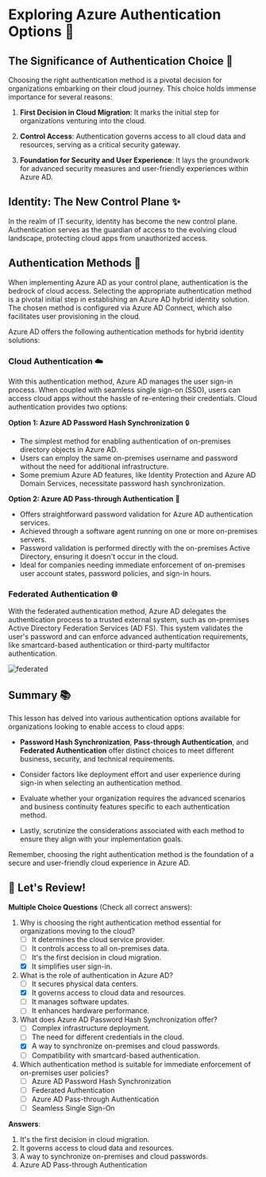 # Exploring Azure Authentication Options 🚀

## The Significance of Authentication Choice 🔐

Choosing the right authentication method is a pivotal decision for organizations embarking on their cloud journey. This choice holds immense importance for several reasons:

1. **First Decision in Cloud Migration**: It marks the initial step for organizations venturing into the cloud.

2. **Control Access**: Authentication governs access to all cloud data and resources, serving as a critical security gateway.

3. **Foundation for Security and User Experience**: It lays the groundwork for advanced security measures and user-friendly experiences within Azure AD.

## Identity: The New Control Plane ✨

In the realm of IT security, identity has become the new control plane. Authentication serves as the guardian of access to the evolving cloud landscape, protecting cloud apps from unauthorized access.

## Authentication Methods 🔄

When implementing Azure AD as your control plane, authentication is the bedrock of cloud access. Selecting the appropriate authentication method is a pivotal initial step in establishing an Azure AD hybrid identity solution. The chosen method is configured via Azure AD Connect, which also facilitates user provisioning in the cloud.

Azure AD offers the following authentication methods for hybrid identity solutions:

### Cloud Authentication ☁️

With this authentication method, Azure AD manages the user sign-in process. When coupled with seamless single sign-on (SSO), users can access cloud apps without the hassle of re-entering their credentials. Cloud authentication provides two options:

**Option 1: Azure AD Password Hash Synchronization** 🔒
- The simplest method for enabling authentication of on-premises directory objects in Azure AD.
- Users can employ the same on-premises username and password without the need for additional infrastructure.
- Some premium Azure AD features, like Identity Protection and Azure AD Domain Services, necessitate password hash synchronization.

**Option 2: Azure AD Pass-through Authentication** 🔑
- Offers straightforward password validation for Azure AD authentication services.
- Achieved through a software agent running on one or more on-premises servers.
- Password validation is performed directly with the on-premises Active Directory, ensuring it doesn't occur in the cloud.
- Ideal for companies needing immediate enforcement of on-premises user account states, password policies, and sign-in hours.

### Federated Authentication 🌐

With the federated authentication method, Azure AD delegates the authentication process to a trusted external system, such as on-premises Active Directory Federation Services (AD FS). This system validates the user's password and can enforce advanced authentication requirements, like smartcard-based authentication or third-party multifactor authentication.

![federated](https://learn.microsoft.com/en-us/training/wwl-azure/hybrid-identity/media/az500-authentication-options-486aa8b5.png)

## Summary 📚

This lesson has delved into various authentication options available for organizations looking to enable access to cloud apps:

- **Password Hash Synchronization**, **Pass-through Authentication**, and **Federated Authentication** offer distinct choices to meet different business, security, and technical requirements.

- Consider factors like deployment effort and user experience during sign-in when selecting an authentication method.

- Evaluate whether your organization requires the advanced scenarios and business continuity features specific to each authentication method.

- Lastly, scrutinize the considerations associated with each method to ensure they align with your implementation goals.

Remember, choosing the right authentication method is the foundation of a secure and user-friendly cloud experience in Azure AD.

## 🌟 Let's Review!

**Multiple Choice Questions** (Check all correct answers):

1. Why is choosing the right authentication method essential for organizations moving to the cloud?
   - [ ] It determines the cloud service provider.
   - [ ] It controls access to all on-premises data.
   - [ ] It's the first decision in cloud migration.
   - [x] It simplifies user sign-in.

2. What is the role of authentication in Azure AD?
   - [ ] It secures physical data centers.
   - [x] It governs access to cloud data and resources.
   - [ ] It manages software updates.
   - [ ] It enhances hardware performance.

3. What does Azure AD Password Hash Synchronization offer?
   - [ ] Complex infrastructure deployment.
   - [ ] The need for different credentials in the cloud.
   - [x] A way to synchronize on-premises and cloud passwords.
   - [ ] Compatibility with smartcard-based authentication.

4. Which authentication method is suitable for immediate enforcement of on-premises user policies?
   - [ ] Azure AD Password Hash Synchronization
   - [ ] Federated Authentication
   - [ ] Azure AD Pass-through Authentication
   - [ ] Seamless Single Sign-On

**Answers**:
1. It's the first decision in cloud migration.
2. It governs access to cloud data and resources.
3. A way to synchronize on-premises and cloud passwords.
4. Azure AD Pass-through Authentication
